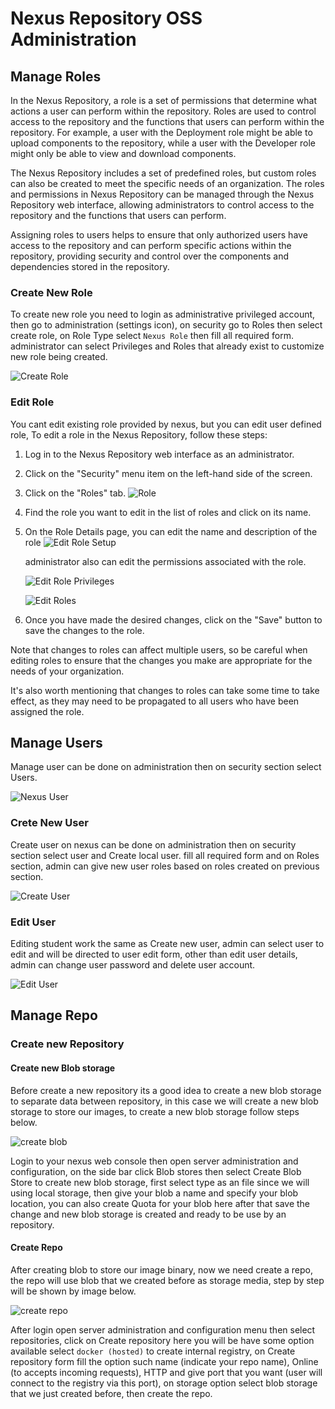 # Nexus Repository OSS Administration

## Manage Roles

In the Nexus Repository, a role is a set of permissions that determine what actions a user can perform within the repository. Roles are used to control access to the repository and the functions that users can perform within the repository. For example, a user with the Deployment role might be able to upload components to the repository, while a user with the Developer role might only be able to view and download components.

The Nexus Repository includes a set of predefined roles, but custom roles can also be created to meet the specific needs of an organization. The roles and permissions in Nexus Repository can be managed through the Nexus Repository web interface, allowing administrators to control access to the repository and the functions that users can perform.

Assigning roles to users helps to ensure that only authorized users have access to the repository and can perform specific actions within the repository, providing security and control over the components and dependencies stored in the repository.

### Create New Role

To create new role you need to login as administrative privileged account, then go to administration (settings icon), on security go to Roles then select create role, on Role Type select `Nexus Role` then fill all required form. administrator can select Privileges and Roles that already exist to customize new role being created.

![Create Role](../../images/nexus-create-roles.gif)

### Edit Role

You cant edit existing role provided by nexus, but you can edit user defined role, To edit a role in the Nexus Repository, follow these steps:

1. Log in to the Nexus Repository web interface as an administrator.
2. Click on the "Security" menu item on the left-hand side of the screen.
3. Click on the "Roles" tab.
    ![Role](../../images/nexus-edit-role-home.png)
4. Find the role you want to edit in the list of roles and click on its name.
5. On the Role Details page, you can edit the name and description of the role
    ![Edit Role Setup](../../images/nexus-edit-role.png)

    administrator also can edit the permissions associated with the role.

    ![Edit Role Privileges](../../images/nexus-edit-role2.png)

    ![Edit Roles](../../images/nexus-edit-role3.png)

6. Once you have made the desired changes, click on the "Save" button to save the changes to the role.

Note that changes to roles can affect multiple users, so be careful when editing roles to ensure that the changes you make are appropriate for the needs of your organization.

It's also worth mentioning that changes to roles can take some time to take effect, as they may need to be propagated to all users who have been assigned the role.

## Manage Users

Manage user can be done on administration then on security section select Users.

![Nexus User](../../images/nexus-user.png)

### Crete New User

Create user on nexus can be done on administration then on security section select user and Create local user. fill all required form and on Roles section, admin can give new user roles based on roles created on previous section.

![Create User](../../images/nexus-create-user.gif)

### Edit User

Editing student work the same as Create new user, admin can select user to edit and will be directed to user edit form, other than edit user details, admin can change user password and delete user account.

![Edit User](../../images/nexus-edit-user.png)

## Manage Repo

### Create new Repository

#### Create new Blob storage

Before create a new repository its a good idea to create a new blob storage to separate data between repository, in this case we will create a new blob storage to store our images, to create a new blob storage follow steps below.

![create blob](../../images/nexus-blob.gif)

Login to your nexus web console then open server administration and configuration, on the side bar click Blob stores then select Create Blob Store to create new blob storage, first select type as an file since we will using local storage, then give your blob a name and specify your blob location, you can also create Quota for your blob here after that save the change and new blob storage is created and ready to be use by an repository.

#### Create Repo

After creating blob to store our image binary, now we need create a repo, the repo will use blob that we created before as storage media, step by step will be shown by image below.

![create repo](../../images/nexus-newrepo.gif)

After login open server administration and configuration menu then select repositories, click on Create repository here you will be have some option available select `docker (hosted)` to create internal registry, on Create repository form fill the option such name (indicate your repo name), Online (to accepts incoming requests), HTTP and give port that you want (user will connect to the registry via this port), on storage option select blob storage that we just created before, then create the repo.
